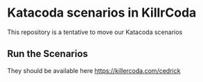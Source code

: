 # Katacoda scenarios in KillrCoda

This repository is a tentative to move our Katacoda scenarios

## Run the Scenarios

They should be available here
https://killercoda.com/cedrick
